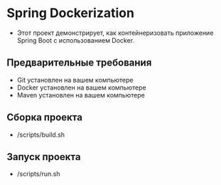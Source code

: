 # Spring Dockerization
- Этот проект демонстрирует, как контейнеризовать приложение Spring Boot с использованием Docker.

## Предварительные требования
- Git установлен на вашем компьютере
- Docker установлен на вашем компьютере
- Maven установлен на вашем компьютере

## Сборка проекта
-  /scripts/build.sh
 
## Запуск проекта
-  /scripts/run.sh
